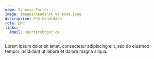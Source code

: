 ```yaml
---
name: Vanessa Porter
image: images/headshot_Vanessa.jpeg
description: PhD Candidate
role: phd
links:
  email: vporter@bcgsc.ca
---
```


Lorem ipsum dolor sit amet, consectetur adipiscing elit, sed do eiusmod tempor incididunt ut labore et dolore magna aliqua.
